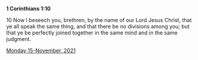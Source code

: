 **1 Corinthians 1:10**

10 Now I beseech you, brethren, by the name of our Lord Jesus Christ, that ye all speak the same thing, and that there be no divisions among you; but that ye be perfectly joined together in the same mind and in the same judgment.

[Monday 15-November, 2021](https://t.me/s/daily_scripture)
